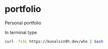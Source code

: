 # portfolio
Personal portfolio

In terminal type
```bash
curl -fsSL https://kunalsin9h.dev/who | bash
```
